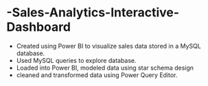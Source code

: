 # -Sales-Analytics-Interactive-Dashboard
- Created using Power BI to visualize sales data stored in a MySQL database. 
- Used MySQL queries to explore database. 
- Loaded into Power BI, modeled data using star schema design 
- cleaned and transformed data using Power Query Editor.
